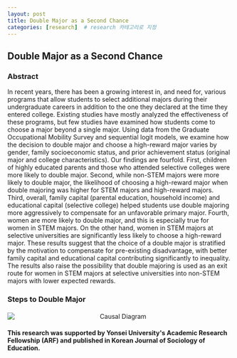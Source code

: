 ```yaml
---
layout: post
title: Double Major as a Second Chance
categories: [research]  # research 카테고리로 지정
---
```


## Double Major as a Second Chance

### Abstract
In recent years, there has been a growing interest in, and need for, various programs that allow students to select additional majors during their undergraduate careers in addition to the one they declared at the time they entered college. Existing studies have mostly analyzed the effectiveness of these programs, but few studies have examined how students come to choose a major beyond a single major. Using data from the Graduate Occupational Mobility Survey and sequential logit models, we examine how the decision to double major and choose a high-reward major varies by gender, family socioeconomic status, and prior achievement status (original major and college characteristics). Our findings are fourfold. First, children of highly educated parents and those who attended selective colleges were more likely to double major. Second, while non-STEM majors were more likely to double major, the likelihood of choosing a high-reward major when double majoring was higher for STEM majors and high-reward majors. Third, overall, family capital (parental education, household income) and educational capital (selective college) helped students use double majoring more aggressively to compensate for an unfavorable primary major. Fourth, women are more likely to double major, and this is especially true for women in STEM majors. On the other hand, women in STEM majors at selective universities are significantly less likely to choose a high-reward major. These results suggest that the choice of a double major is stratified by the motivation to compensate for pre-existing disadvantage, with better family capital and educational capital contributing significantly to inequality. The results also raise the possibility that double majoring is used as an exit route for women in STEM majors at selective universities into non-STEM majors with lower expected rewards.

### Steps to Double Major
<div style="text-align: center; margin: 20px 0;">
  <img src="{{ site.baseurl }}/assets/img/fig1_dm.jpg" alt="Causal Diagram" style="display: block; margin: 0 auto; max-width: 100%;">
</div>

#### This research was supported by Yonsei University's Academic Research Fellowship (ARF) and published in Korean Journal of Sociology of Education.